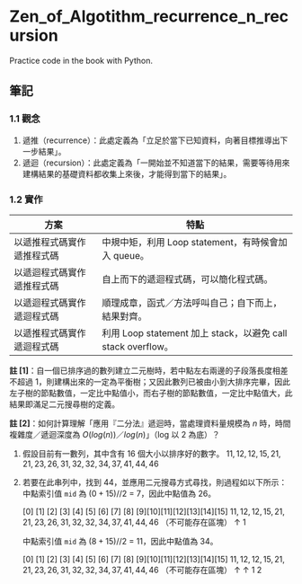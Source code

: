 # Zen_of_Algotithm_recurrence_n_recursion

Practice code in the book with Python.

## 筆記

### 1.1 觀念

1. 遞推（recurrence）：此處定義為「立足於當下已知資料，向著目標推導出下一步結果」。
2. 遞迴（recursion）：此處定義為「一開始並不知道當下的結果，需要等待用來建構結果的基礎資料都收集上來後，才能得到當下的結果」。

### 1.2 實作

| 方案 | 特點 |
| ---- | ---- |
| 以遞推程式碼實作遞推程式碼 | 中規中矩，利用 Loop statement，有時候會加入 queue。|
| 以遞迴程式碼實作遞推程式碼 | 自上而下的遞迴程式碼，可以簡化程式碼。|
| 以遞迴程式碼實作遞迴程式碼 | 順理成章，函式／方法呼叫自己；自下而上，結果對齊。|
| 以遞推程式碼實作遞迴程式碼 | 利用 Loop statement 加上 stack，以避免 call stack overflow。|

**註 [1]**：自一個已排序過的數列建立二元樹時，若中點左右兩邊的子段落長度相差不超過 1，則建構出來的一定為平衡樹；又因此數列已被由小到大排序完畢，因此左子樹的節點數值，一定比中點值小，而右子樹的節點數值，一定比中點值大，此結果即滿足二元搜尋樹的定義。

**註 [2]**：如何計算理解「應用『二分法』遞迴時，當處理資料量規模為 $n$ 時，時間複雜度／遞迴深度為 $O(log(n))$／$log(n)$」（log 以 2 為底）？

1. 假設目前有一數列，其中含有 16 個大小以排序好的數字。
    $11, 12, 12, 15, 21, 21, 23, 26, 31, 32, 32, 34, 37, 41, 44, 46$
2. 若要在此串列中，找到 $44$，並應用二元搜尋方式尋找，則過程如以下所示：
    中點索引值 `mid` 為 $(0 + 15) // 2$ = 7，因此中點值為 $26$。

     [0] [1] [2] [3] [4] [5] [6] [7] [8] [9][10][11][12][13][14][15]
    $11, 12, 12, 15, 21, 21, 23, 26, 31, 32, 32, 34, 37, 41, 44, 46$
           （不可能存在區塊）       ↑
                                  1

    中點索引值 `mid` 為 $(8 + 15) // 2$ = 11，因此中點值為 $34$。

     [0] [1] [2] [3] [4] [5] [6] [7] [8] [9][10][11][12][13][14][15]
    $11, 12, 12, 15, 21, 21, 23, 26, 31, 32, 32, 34, 37, 41, 44, 46$
           （不可能存在區塊）       ↑               ↑
                                  1               2
